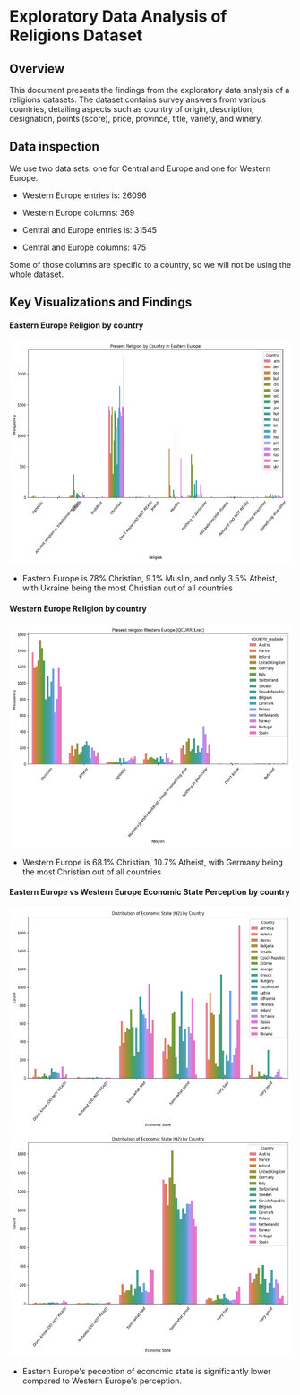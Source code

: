 # Exploratory Data Analysis of Religions Dataset

## Overview

This document presents the findings from the exploratory data analysis of a religions datasets. The dataset contains survey answers from various countries, detailing aspects such as country of origin, description, designation, points (score), price, province, title, variety, and winery.

## Data inspection

We use two data sets: one for Central and Europe and one for Western Europe.

- Western Europe entries is: 26096
- Western Europe columns: 369

- Central and Europe entries is: 31545
- Central and Europe columns: 475

Some of those columns are specific to a country, so we will not be using the whole dataset.

## Key Visualizations and Findings

#### Eastern Europe Religion by country

<img src="figures/Eastern_Europe_religion_by_country.png" width="700" height="400">

- Eastern Europe is 78% Christian, 9.1% Muslin, and only 3.5% Atheist, with Ukraine being the most Christian out of all countries

#### Western Europe Religion by country

<img src="figures/religion_western_europe.png" width="700" height="400">

- Western Europe is 68.1% Christian, 10.7% Atheist, with Germany being the most Christian out of all countries

#### Eastern Europe vs Western Europe Economic State Perception by country

<img src="figures/Eastern_Europe_Economic_State.png" width="700" height="400">

<img src="figures/Western_Europe_Economic_State.png" width="700" height="400">

- Eastern Europe's peception of economic state is significantly lower compared to Western Europe's perception.

